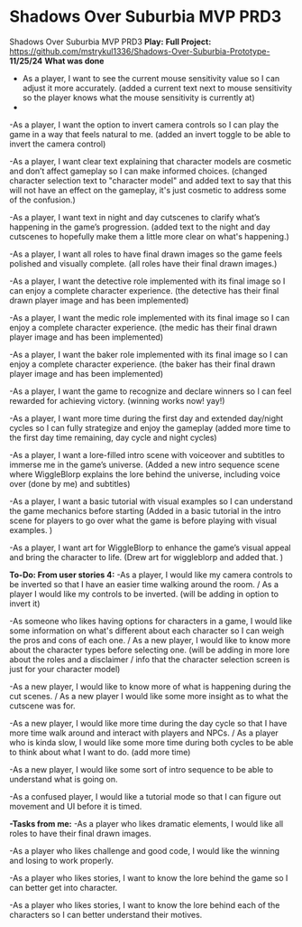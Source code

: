 # Shadows Over Suburbia MVP PRD3 
 Shadows Over Suburbia MVP PRD3 
 **Play:**
 **Full Project:** https://github.com/mstrykul1336/Shadows-Over-Suburbia-Prototype-
 **11/25/24** 
**What was done**
- As a player, I want to see the current mouse sensitivity value so I can adjust it more accurately. (added a current text next to mouse sensitivity so the player knows what the mouse sensitivity is currently at)
- 
-As a player, I want the option to invert camera controls so I can play the game in a way that feels natural to me. (added an invert toggle to be able to invert the camera control)

-As a player, I want clear text explaining that character models are cosmetic and don’t affect gameplay so I can make informed choices. (changed character selection text to "character model" and added text to say that this will not have an effect on the gameplay, it's just cosmetic to address some of the confusion.)

-As a player, I want text in night and day cutscenes to clarify what’s happening in the game’s progression. (added text to the night and day cutscenes to hopefully make them a little more clear on what's happening.)

-As a player, I want all roles to have final drawn images so the game feels polished and visually complete. (all roles have their final drawn images.)

-As a player, I want the detective role implemented with its final image so I can enjoy a complete character experience. (the detective has their final drawn player image and has been implemented)

-As a player, I want the medic role implemented with its final image so I can enjoy a complete character experience. (the medic has their final drawn player image and has been implemented)

-As a player, I want the baker role implemented with its final image so I can enjoy a complete character experience. (the baker has their final drawn player image and has been implemented)

-As a player, I want the game to recognize and declare winners so I can feel rewarded for achieving victory. (winning works now! yay!)

-As a player, I want more time during the first day and extended day/night cycles so I can fully strategize and enjoy the gameplay (added more time to the first day time remaining, day cycle and night cycles)

-As a player, I want a lore-filled intro scene with voiceover and subtitles to immerse me in the game’s universe. (Added a new intro sequence scene where WiggleBlorp explains the lore behind the universe, including voice over (done by me) and subtitles)

-As a player, I want a basic tutorial with visual examples so I can understand the game mechanics before starting (Added in a basic tutorial in the intro scene for players to go over what the game is before playing with visual examples. )

-As a player, I want art for WiggleBlorp to enhance the game’s visual appeal and bring the character to life. (Drew art for wiggleblorp and added that. )

**To-Do: From user stories 4:**
-As a player, I would like my camera controls to be inverted so that I have an easier time walking around the room. / As a player I would like my controls to be inverted. (will be adding in option to invert it)

-As someone who likes having options for characters in a game, I would like some information on what's different about each character so I can weigh the pros and cons of each one. / As a new player, I would like to know more about the character types before selecting one. (will be adding in more lore about the roles and a disclaimer / info that the character selection screen is just for your character model) 

-As a new player, I would like to know more of what is happening during the cut scenes. / As a new player I would like some more insight as to what the cutscene was for.

-As a new player, I would like more time during the day cycle so that I have more time walk around and interact with players and NPCs. / As a player who is kinda slow, I would like some more time during both cycles to be able to think about what I want to do. (add more time) 

-As a new player, I would like some sort of intro sequence to be able to understand what is going on.

-As a confused player, I would like a tutorial mode so that I can figure out movement and UI before it is timed.

**-Tasks from me:**
-As a player who likes dramatic elements, I would like all roles to have their final drawn images. 

-As a player who likes challenge and good code, I would like the winning and losing to work properly.

-As a player who likes stories, I want to know the lore behind the game so I can better get into character. 

-As a player who likes stories, I want to know the lore behind each of the characters so I can better understand their motives. 
 


 
